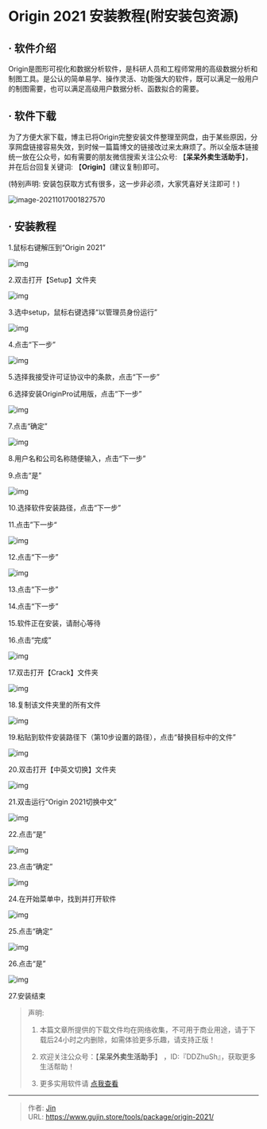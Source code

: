 # Origin 2021 安装教程(附安装包资源)


## · 软件介绍
Origin是图形可视化和数据分析软件，是科研人员和工程师常用的高级数据分析和制图工具。是公认的简单易学、操作灵活、功能强大的软件，既可以满足一般用户的制图需要，也可以满足高级用户数据分析、函数拟合的需要。


## · 软件下载
为了方便大家下载，博主已将Origin完整安装文件整理至网盘，由于某些原因，分享网盘链接容易失效，到时候一篇篇博文的链接改过来太麻烦了。所以全版本链接统一放在公众号，如有需要的朋友微信搜索关注公众号: 【**呆呆外卖生活助手**】，并在后台回复关键词: 【**Origin**】(建议复制)即可。

(特别声明: 安装包获取方式有很多，这一步非必须，大家凭喜好关注即可！)

![image-20211017001827570](https://img.gujin.store/img/image-20211017001827570.png)

## · 安装教程

1.鼠标右键解压到“Origin 2021”

![img](https://img.gujin.store/img/v2-e0ae4ff33ea3dd6a10df9082a5055c4b_720w.png)

2.双击打开【Setup】文件夹

![img](https://img.gujin.store/img/v2-5c284f34254a33e26dca371b8382b13b_720w.png)



3.选中setup，鼠标右键选择“以管理员身份运行”

![img](https://img.gujin.store/img/v2-5fd9596300c7746e10aa0412396296a1_720w.png)

4.点击“下一步”

![img](https://img.gujin.store/img/v2-63a9787ea54df813bef74bf93f3efe86_720w.png)

5.选择我接受许可证协议中的条款，点击“下一步”

6.选择安装OriginPro试用版，点击“下一步”

![img](https://img.gujin.store/img/v2-36fc9499734ca33a0b28010457d3f26a_720w.png)



7.点击“确定”

![img](https://img.gujin.store/img/v2-159dc268808232f637c8f7bd0395ab4e_720w.png)

8.用户名和公司名称随便输入，点击“下一步”

9.点击“是”

![img](https://img.gujin.store/img/v2-78404267b5aab91a72f87fb3bea1efe2_720w.png)

10.选择软件安装路径，点击“下一步”

11.点击”下一步“

![img](https://img.gujin.store/img/v2-a14c0f464a2d966b4a96dd3195d010a7_720w.png)

12.点击“下一步”

![img](https://img.gujin.store/img/v2-f35224fafe790a21c03f5a629bc24574_720w.png)



13.点击“下一步”

14.点击“下一步”

15.软件正在安装，请耐心等待

16.点击“完成”

![img](https://img.gujin.store/img/v2-b1de27e30cdbe345e1ea676c59a8ecd3_720w.png)

17.双击打开【Crack】文件夹

![img](https://img.gujin.store/img/v2-a88cfa597f1684de4d44df78d49b4eb6_720w.png)

18.复制该文件夹里的所有文件

![img](https://img.gujin.store/img/v2-25fdb595255e15e86c230f6dc6618caf_720w.png)

19.粘贴到软件安装路径下（第10步设置的路径），点击“替换目标中的文件”

![img](https://img.gujin.store/img/v2-ea975431f76845fa5cdd0f61e024c9af_720w.png)

20.双击打开【中英文切换】文件夹

![img](https://img.gujin.store/img/v2-62dec9788deccfe33fea2c281d590cc9_720w.png)



21.双击运行“Origin 2021切换中文”

![img](https://img.gujin.store/img/v2-3336d133dbb964f249384c575c1cde0b_720w.png)



22.点击“是”

![img](https://img.gujin.store/img/v2-cb0622e9a277bd85cd25e65a06149652_720w.png)

23.点击“确定”

![img](https://img.gujin.store/img/v2-2b78ec65c9f0ba32493a32ffb9ff5618_720w.png)

24.在开始菜单中，找到并打开软件

![img](https://img.gujin.store/img/v2-d4de2229d6d6efec9e3e77790cc564e9_720w.png)

25.点击“确定”

![img](https://img.gujin.store/img/v2-112d159ca3a433ee9cfa38c184d1b782_720w.png)

26.点击“是”

![img](https://img.gujin.store/img/v2-99fc026a5a2f9ad9c8fcaa5c87cf411d_720w.png)

27.安装结束




> 声明: 
>
> 1. 本篇文章所提供的下载文件均在网络收集，不可用于商业用途，请于下载后24小时之内删除，如需体验更多乐趣，请支持正版！
>
> 2. 欢迎关注公众号：【**呆呆外卖生活助手**】 ，ID:『DDZhuSh』，获取更多生活帮助！
>
> 3. 更多实用软件请  [点我查看](/tools)

---

> 作者: [Jin](https://img.gujin.store/img/favicon.ico)  
> URL: https://www.gujin.store/tools/package/origin-2021/  

